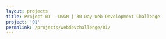 ```yaml
---
layout: projects
title: Project 01 - DSGN | 30 Day Web Development Challenge
project: '01'
permalink: /projects/webdevchallenge/01/
---
```

